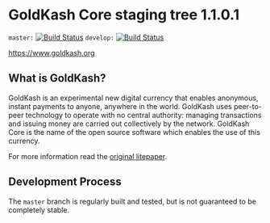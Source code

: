 GoldKash Core staging tree 1.1.0.1
==================================

`master:` [![Build Status](https://travis-ci.org/goldkashpay/goldkash.svg?branch=master)](https://travis-ci.org/goldkashpay/goldkash) `develop:` [![Build Status](https://travis-ci.org/goldkashpay/goldkash.svg?branch=develop)](https://travis-ci.org/goldkashpay/goldkash/branches)

https://www.goldkash.org


What is GoldKash?
----------------

GoldKash is an experimental new digital currency that enables anonymous, instant
payments to anyone, anywhere in the world. GoldKash uses peer-to-peer technology
to operate with no central authority: managing transactions and issuing money
are carried out collectively by the network. GoldKash Core is the name of the open
source software which enables the use of this currency.

For more information read the
[original litepaper](https://goldkash.org/bitcointalk/LITEPAPER-XGK.pdf).

Development Process
-------------------

The `master` branch is regularly built and tested, but is not guaranteed to be
completely stable.
